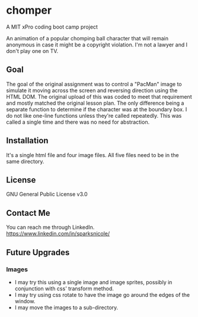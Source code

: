 # chomper
A MIT xPro coding boot camp project

An animation of a popular chomping ball character that will remain anonymous in case it might be a copyright violation.  I'm not a lawyer and I don't play one on TV.

## Goal
The goal of the original assignment was to control a "PacMan" image to simulate it moving across the screen and reversing direction using the HTML DOM.  The original upload of this was coded to meet that requirement and mostly matched the original lesson plan.  The only difference being a separate function to determine if the character was at the boundary box.  I do not like one-line functions unless they're called repeatedly.  This was called a single time and there was no need for abstraction.

## Installation
It's a single html file and four image files.  All five files need to be in the same directory.

## License
GNU General Public License v3.0

## Contact Me
You can reach me through LinkedIn.  https://www.linkedin.com/in/sparksnicole/ 

## Future Upgrades
### Images
* I may try this using a single image and image sprites, possibly in conjunction with css' transform method.
* I may try using css rotate to have the image go around the edges of the window.
* I may move the images to a sub-directory.  

